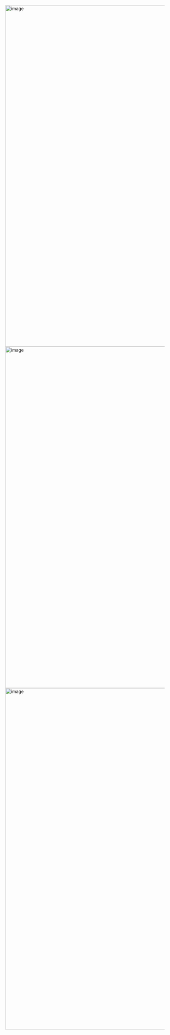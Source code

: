 <img width="1920" height="1080" alt="image" src="https://github.com/user-attachments/assets/c0e00e8e-1426-4353-b06d-b6ed3be2dcd1" />
<img width="1920" height="1080" alt="image" src="https://github.com/user-attachments/assets/17ea59f6-47c1-4290-8a91-26cb626d02ba" />
<img width="1920" height="1080" alt="image" src="https://github.com/user-attachments/assets/7b499d47-1a88-4f8f-b3ab-5c3802733dec" />
